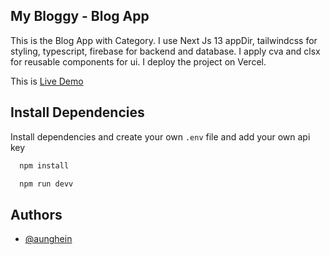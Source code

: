 
## My Bloggy - Blog App

This is the Blog App with Category. I use Next Js 13 appDir, tailwindcss for styling, typescript, firebase for backend and database. I apply cva and clsx for reusable components for ui.
I deploy the project on Vercel. 

This is [Live Demo](https://next-firebase-blog-app.vercel.app/)

## Install Dependencies

Install dependencies and create your own `.env` file and add your own api key

```bash
  npm install

  npm run devv
```


## Authors

- [@aunghein](https://github.com/aunghein2003)



